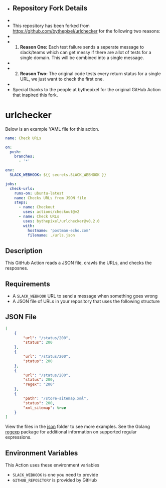 + ## Repository Fork Details
+ 
+ This repository has been forked from https://github.com/bythepixel/urlchecker for the following two reasons:
+ 
+ 1. **Reason One:** Each test failure sends a seperate message to slack/teams which can get messy if there are allot of tests for a single domain. This will be combined into a single message.  
+ 
+ 2. **Reason Two:** The original code tests every return status for a single URL, we just want to check the first one. 
+ 
+ Special thanks to the people at bythepixel for the original GitHub Action that inspired this fork.


# urlchecker

Below is an example YAML file for this action.

```yaml
name: Check URLs

on:
  push:
    branches:
      - '*'

env:
  SLACK_WEBHOOK: ${{ secrets.SLACK_WEBHOOK }}

jobs:
  check-urls:
    runs-on: ubuntu-latest
    name: Checks URLs from JSON file
    steps:
      - name: Checkout
        uses: actions/checkout@v2
      - name: Check URLs
        uses: bythepixel/urlchecker@v0.2.0
        with:
          hostname: 'postman-echo.com'
          filename: ./urls.json
```

## Description

This GitHub Action reads a JSON file, crawls the URLs, and checks the resposnes.

## Requirements

* A `SLACK_WEBHOOK` URL to send a message when something goes wrong
* A JSON file of URLs in your repository that uses the following structure

## JSON File

```json
[
    {
        "url": "/status/200",
        "status": 200
    },
    {
        "url": "/status/200",
        "status": 200
    },
    {
        "url": "/status/200",
        "status": 200,
        "regex": "200"
    },
    {
        "path": "/store-sitemap.xml",
        "status": 200,
        "xml_sitemap": true
    }
]
```

View the files in the [json](json) folder to see more examples. See the Golang
[regexp][1] package for additional information on supported regular expressions.

## Environment Variables

This Action uses these environment variables

* `SLACK_WEBHOOK` is one you need to provide
* `GITHUB_REPOSITORY` is provided by GitHub

[1]: https://pkg.go.dev/regexp
